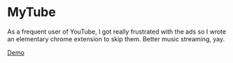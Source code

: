 # MyTube

As a frequent user of YouTube, I got really frustrated with the ads so I wrote an elementary chrome extension to skip them. Better music streaming, yay.

[Demo](https://youtu.be/1gDshRIxw4E)


